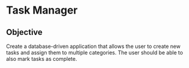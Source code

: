 # Task Manager

## Objective
Create a database-driven application that allows the user to create new tasks and assign them to multiple categories. The user should be able to also mark tasks as complete.